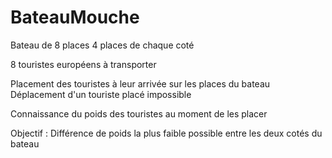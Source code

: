 # BateauMouche

Bateau de 8 places
4 places de chaque coté

8 touristes européens à transporter

Placement des touristes à leur arrivée sur les places du bateau
Déplacement d'un touriste placé impossible

Connaissance du poids des touristes au moment de les placer

Objectif : Différence de poids la plus faible possible entre les deux cotés du bateau